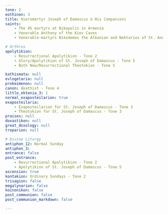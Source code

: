 ```yaml
---
tone: 2
eothinon: 3
title: Hieromartyr Joseph of Damascus & His Companions
saints:
    - The 45 martyrs at Nikopolis in Armenia
    - Venerable Anthony of the Kiev Caves
    - Venerable-martyrs Nikodemos the Albanian and Nektarios of St. Anne Skete on Athos

# Orthros
apolytikion:
    - Resurrectional Apolytikion - Tone 2
    - Glory/Apolytikion of St. Joseph of Damascus - Tone 5
    - Both Now/Resurrectional Theotokion - Tone 5

kathismata: null
evlogetaria: null
prokeimenon: null
canon: Akathist - Tone 4
little_ektenia_3: 1
normal_exaposteilarion: true
exaposteilaria:
    - Exaposteilarion for St. Joseph of Damascus - Tone 3
    - Theotokion for St. Joseph of Damascus - Tone 3
praises: null
doxastikon: null
great_doxology: null
troparion: null

# Divine Liturgy
antiphon_12: Normal Sunday
antiphon_3: 
entrance: false
post_entrance:
    - Resurrectional Apolytikion - Tone 2
    - Apolytikion of St. Joseph of Damascus - Tone 5
ascension: true
kontakion: Ordinary Sundays - Tone 2
trisagion: false
megalynarion: false
koinonikon: false
post_communion: false
post_communion_markdown: false

---
```


